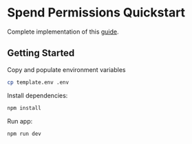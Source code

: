 # Spend Permissions Quickstart

Complete implementation of this [guide](https://www.smartwallet.dev/guides/spend-permissions/quick-start).

## Getting Started

Copy and populate environment variables

```bash
cp template.env .env
```

Install dependencies:

```bash
npm install
```

Run app:

```bash
npm run dev
```
